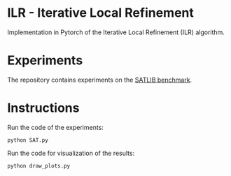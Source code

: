 # ILR - Iterative Local Refinement
Implementation in Pytorch of the Iterative Local Refinement (ILR) algorithm.

# Experiments
The repository contains experiments on the [SATLIB benchmark](https://www.cs.ubc.ca/~hoos/SATLIB/benchm.html).

# Instructions
Run the code of the experiments:
```
python SAT.py
```

Run the code for visualization of the results:
```
python draw_plots.py
```
